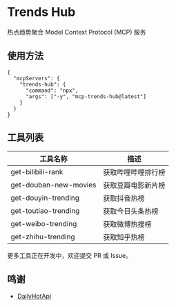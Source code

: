 # Trends Hub

热点趋势聚合 Model Context Protocol (MCP) 服务

## 使用方法

```jsonc
{
  "mcpServers": {
    "trends-hub": {
      "command": "npx",
      "args": ["-y", "mcp-trends-hub@latest"]
    }
  }
}
```

## 工具列表

| 工具名称              | 描述               |
| --------------------- | ------------------ |
| get-bilibili-rank     | 获取哔哩哔哩排行榜 |
| get-douban-new-movies | 获取豆瓣电影新片榜 |
| get-douyin-trending   | 获取抖音热榜       |
| get-toutiao-trending  | 获取今日头条热榜   |
| get-weibo-trending    | 获取微博热搜榜     |
| get-zhihu-trending    | 获取知乎热榜       |

更多工具正在开发中，欢迎提交 PR 或 Issue。

## 鸣谢

- [DailyHotApi](https://github.com/imsyy/DailyHotApi)
